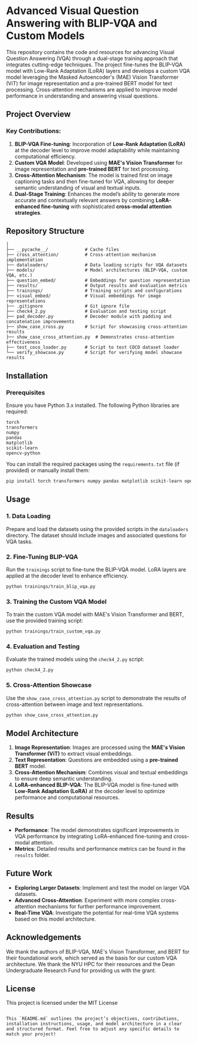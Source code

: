 # Advanced Visual Question Answering with BLIP-VQA and Custom Models

This repository contains the code and resources for advancing Visual Question Answering (VQA) through a dual-stage training approach that integrates cutting-edge techniques. The project fine-tunes the BLIP-VQA model with Low-Rank Adaptation (LoRA) layers and develops a custom VQA model leveraging the Masked Autoencoder's (MAE) Vision Transformer (ViT) for image representation and a pre-trained BERT model for text processing. Cross-attention mechanisms are applied to improve model performance in understanding and answering visual questions.

## Project Overview

### Key Contributions:
1. **BLIP-VQA Fine-tuning**: Incorporation of **Low-Rank Adaptation (LoRA)** at the decoder level to improve model adaptability while maintaining computational efficiency.
2. **Custom VQA Model**: Developed using **MAE's Vision Transformer** for image representation and **pre-trained BERT** for text processing.
3. **Cross-Attention Mechanism**: The model is trained first on image captioning tasks and then fine-tuned for VQA, allowing for deeper semantic understanding of visual and textual inputs.
4. **Dual-Stage Training**: Enhances the model’s ability to generate more accurate and contextually relevant answers by combining **LoRA-enhanced fine-tuning** with sophisticated **cross-modal attention strategies**.

## Repository Structure


```VQA-Advanced/
│
├── __pycache__/              # Cache files
├── cross_attention/          # Cross-attention mechanism implementation
├── dataloaders/              # Data loading scripts for VQA datasets
├── models/                   # Model architectures (BLIP-VQA, custom VQA, etc.)
├── question_embed/           # Embeddings for question representation
├── results/                  # Output results and evaluation metrics
├── trainings/                # Training scripts and configurations
├── visual_embed/             # Visual embeddings for image representations
├── .gitignore                # Git ignore file
├── check4_2.py               # Evaluation and testing script
├── pad_decoder.py            # Decoder module with padding and concatenation improvements
├── show_case_cross.py        # Script for showcasing cross-attention results
├── show_case_cross_attention.py  # Demonstrates cross-attention effectiveness
├── test_coco_loader.py       # Script to test COCO dataset loader
└── verify_showcase.py        # Script for verifying model showcase results
```

## Installation

### Prerequisites

Ensure you have Python 3.x installed. The following Python libraries are required:

```
torch
transformers
numpy
pandas
matplotlib
scikit-learn
opencv-python
```

You can install the required packages using the `requirements.txt` file (if provided) or manually install them:

```bash
pip install torch transformers numpy pandas matplotlib scikit-learn opencv-python
```

## Usage

### 1. Data Loading
Prepare and load the datasets using the provided scripts in the `dataloaders` directory. The dataset should include images and associated questions for VQA tasks.

### 2. Fine-Tuning BLIP-VQA
Run the `trainings` script to fine-tune the BLIP-VQA model. LoRA layers are applied at the decoder level to enhance efficiency.

```bash
python trainings/train_blip_vqa.py
```

### 3. Training the Custom VQA Model
To train the custom VQA model with MAE's Vision Transformer and BERT, use the provided training script:

```bash
python trainings/train_custom_vqa.py
```

### 4. Evaluation and Testing
Evaluate the trained models using the `check4_2.py` script:

```bash
python check4_2.py
```

### 5. Cross-Attention Showcase
Use the `show_case_cross_attention.py` script to demonstrate the results of cross-attention between image and text representations.

```bash
python show_case_cross_attention.py
```

## Model Architecture

1. **Image Representation**: Images are processed using the **MAE's Vision Transformer (ViT)** to extract visual embeddings.
2. **Text Representation**: Questions are embedded using a **pre-trained BERT** model.
3. **Cross-Attention Mechanism**: Combines visual and textual embeddings to ensure deep semantic understanding.
4. **LoRA-enhanced BLIP-VQA**: The BLIP-VQA model is fine-tuned with **Low-Rank Adaptation (LoRA)** at the decoder level to optimize performance and computational resources.

## Results

- **Performance**: The model demonstrates significant improvements in VQA performance by integrating LoRA-enhanced fine-tuning and cross-modal attention.
- **Metrics**: Detailed results and performance metrics can be found in the `results` folder.

## Future Work

- **Exploring Larger Datasets**: Implement and test the model on larger VQA datasets.
- **Advanced Cross-Attention**: Experiment with more complex cross-attention mechanisms for further performance improvement.
- **Real-Time VQA**: Investigate the potential for real-time VQA systems based on this model architecture.

## Acknowledgements

We thank the authors of BLIP-VQA, MAE's Vision Transformer, and BERT for their foundational work, which served as the basis for our custom VQA architecture. 
We thank the NYU HPC for their resources and the Dean Undergraduate Research Fund for providing us with the grant. 

## License

This project is licensed under the MIT License
```

This `README.md` outlines the project’s objectives, contributions, installation instructions, usage, and model architecture in a clear and structured format. Feel free to adjust any specific details to match your project!
